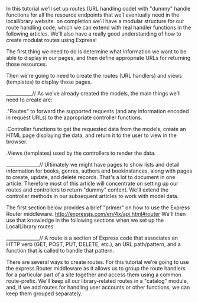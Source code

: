 In this tutorial we'll set up routes (URL handling code) with "dummy" handle functions for all the resource endpoints that we'l eventually need in the locallibrary website. on completion we'll have a modular structure for our route handling code, which we can extend with real handler functions in the following articles. We'll also have a really good understanding of how to create modulat routes using Express! 

The first thing we need to do is determine what information we want to be able to display in our pages, and then define appropriate URLs for returning those resources.

Then we're going to need to create the routes (URL handlers) and views (templates) to display those pages.

___________//
As we've already created the models, the main things we'll need to create are:

."Routes" to forward the supported requests (and        any information encoded in request URLs) to the     appropriate controller functions.

.Controller functions to get the requested data         from the models, create an HTML page displaying     the data, and return it to the user to view in      the browser.

.Views (templates) used by the controllers to           render the data.

______________//
Ultimately we might have pages to show lists and detail information for books, genres, authors and bookinstances, along with pages to create, update, and delete records. That's a lot to document in one article. Therefore most of this article will concentrate on setting up our routes and controllers to return "dummy" content. We'll extend the controller methods in our subsequent articles to work with model data.

The first section below provides a brief "primer" on how to use the Express Router middleware.
http://expressjs.com/en/4x/api.html#router
 We'll then use that knowledge in the following sections when we set up the LocalLibrary routes.

______________//
 A route is a section of Express code that associates an HTTP verb (GET, POST, PUT, DELETE, etc.), an URL path/pattern, and a function that is called to handle that pattern.

There are several ways to create routes. For this tutorial we're going to use the express.Router middleware as it allows us to group the route handlers for a particular part of a site together and access them using a common route-prefix. We'll keep all our library-related routes in a "catalog" module, and, if we add routes for handling user accounts or other functions, we can keep them grouped separately.
